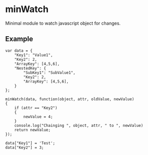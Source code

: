 # minWatch
Minimal module to watch javascript object for changes.

## Example
	var data = {
		"Key1": "Value1",
		"Key2": 2,
		"ArrayKey": [4,5,6],
		"NestedKey": {
			"SubKey1": "SubValue1",
			"Key2": 2,
			"ArrayKey": [4,5,6],
		}
	};

	minWatch(data, function(object, attr, oldValue, newValue)
	{
		if (attr == "Key2")
		{
			newValue = 4;
		}
		console.log("Chainging ", object, attr, " to ", newValue)
		return newValue;
	});

	data["Key1"] = 'Test';
	data["Key2"] = 3;